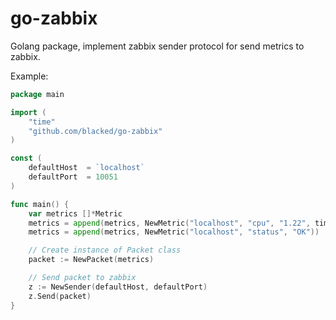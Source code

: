go-zabbix
==============================================================================
Golang package, implement zabbix sender protocol for send metrics to zabbix.

Example:
```go
package main

import (
    "time"
    "github.com/blacked/go-zabbix"
)

const (
    defaultHost  = `localhost`
    defaultPort  = 10051
)

func main() {
    var metrics []*Metric
    metrics = append(metrics, NewMetric("localhost", "cpu", "1.22", time.Now().Unix()))
    metrics = append(metrics, NewMetric("localhost", "status", "OK"))

    // Create instance of Packet class
    packet := NewPacket(metrics)

    // Send packet to zabbix
    z := NewSender(defaultHost, defaultPort)
    z.Send(packet)
}
```
